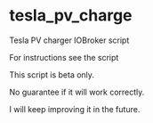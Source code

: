 # tesla_pv_charge
Tesla PV charger IOBroker script

For instructions see the script

This script is beta only.

No guarantee if it will work correctly.

I will keep improving it in the future.